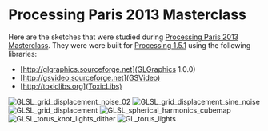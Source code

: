 Processing Paris 2013 Masterclass
====================================

Here are the sketches that were studied during [Processing Paris 2013 Masterclass](http://bit.ly/pparis2013_masterclass). They were were built for [Processing 1.5.1](http://processing.org/download) using the following libraries: 

* [http://glgraphics.sourceforge.net](GLGraphics 1.0.0)
* [http://gsvideo.sourceforge.net](GSVideo)
* [http://toxiclibs.org](ToxicLibs)

![GLSL_grid_displacement_noise_02](http://v3ga.github.io/Images/Workshop_Processing_Paris_2013/GLSL_grid_displacement_noise_02.png)
![GLSL_grid_displacement_sine_noise](http://v3ga.github.io/Images/Workshop_Processing_Paris_2013/GLSL_sphere_displacement_sine_noise.png)
![GLSL_grid_displacement](http://v3ga.github.io/Images/Workshop_Processing_Paris_2013/GLSL_grid_displacement.png)
![GLSL_spherical_harmonics_cubemap](http://v3ga.github.io/Images/Workshop_Processing_Paris_2013/GLSL_spherical_harmonics_cubemap.png)
![GLSL_torus_knot_lights_dither](http://v3ga.github.io/Images/Workshop_Processing_Paris_2013/GLSL_torus_knot_lights_dither.png)
![GL_torus_lights](http://v3ga.github.io/Images/Workshop_Processing_Paris_2013/GL_torus_lights.png)






